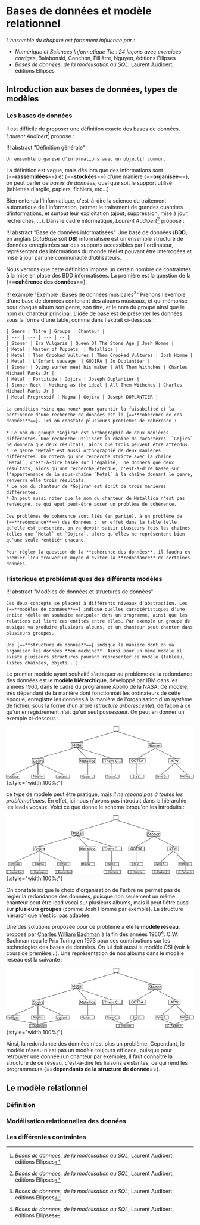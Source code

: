 # Bases de données et modèle relationnel

*L'ensemble du chapitre est fortement influencé par :*

* *Numérique et Sciences Informatique Tle : 24 leçons avec exercices corrigés*, Balabonski, Conchon, Filliâtre, Nguyen, éditions Ellipses
* *Bases de données, de la modélisation au SQL*, Laurent Audibert, éditions Ellipses


[^BCFN]: *Numérique et Sciences Informatique Tle : 24 leçons avec exercices corrigés*, Balabonski, Conchon, Filliâtre, Nguyen, éditions Ellipses
[^LA]: *Bases de données, de la modélisation au SQL*, Laurent Audibert, éditions Ellipses

## Introduction aux bases de données, types de modèles

### Les bases de données

Il est difficile de proposer une définition exacte des bases de données. *Laurent Audibert*[^LA] propose :

!!! abstract "Définition générale"
	
	Un ensemble organisé d'informations avec un objectif commun.
	
La définition est vague, mais dès lors que des informations sont {==**rassemblées**==} et {==**stockées**==} d'une manière {==**organisée**==}, on peut parler de *bases de données*, quel que soit le support utilisé (tablettes d'argile, papiers, fichiers, etc...)

Bien entendu l'informatique, c'est-à-dire la science du traitement automatique de l'information, permet le traitement de grandes quantités d'informations, et surtout leur exploitation (ajout, suppression, mise à jour, recherches, ...). Dans le cadre informatique, *Laurent Audibert*[^LA] propose :

!!! abstract "Base de données informatisées"
	Une base de données (**BDD**, en anglais *DataBase* soit **DB**) informatisée est un ensemble structuré de données enregistrées sur des supports accessibles par l'ordinateur, représentant des informations du monde réel et pouvant être interrogées et mise à jour par une communauté d'utilisateurs.
	
Nous verrons que cette définition impose un certain nombre de contraintes à la mise en place des BDD informatisées. La première est la question de la {==**cohérence des données**==}.


!!! example "Exemple : Bases de données musicales[^LA]"
	Prenons l'exemple d'une base de données contenant des albums musicaux, et qui mémorise pour chaque album son genre, son titre, et le nom du groupe ainsi que le nom du chanteur principal. L'idée de base est de présenter les données sous la forme d'une table, comme dans l'extrait ci-dessous :
	
	| Genre | Titre | Groupe | Chanteur |
	| --- | --- | --- | -- |
	| Stoner | Era Vulgaris | Queen Of The Stone Age | Josh Homme |
	| Metal | Master of Puppets  | Metallica | 
	| Metal | Them Crooked Vultures | Them Crooked Vultures | Josh Homme |
	| Metal | L'Enfant sauvage	| GOJIRA | Jo Duplantier |
	| Stoner | Dying surfer meet his maker | All Them Withches | Charles Michael Parks Jr |
	| Métal | Fortitude | Gojira | Joseph Duplantier |
	| Stoner Rock | Nothing as the ideal | All Them Withches | Charles Michael Parks Jr |
	| Metal Progressif | Magma | Gojira | Joseph DUPLANTIER |
	
	La condition *sine qua none* pour garantir la faisabilité et la pertinence d'une recherche de données est la {==**cohérence de ces données**==}. Ici on constate plusieurs problèmes de cohérence :
	
	* Le nom du groupe *Gojira* est orthographié de deux manières différentes. Une recherche utilisant la chaîne de caractères  `Gojira` ne donnera que deux résultats, alors que trois peuvent être attendus.
	* Le genre *Metal* est aussi orthographié de deux manières différentes. On notera qu'une recherche stricte avec la chaîne `Metal`, c'est-à-dire basée sur l'égalité,  ne donnera que deux résultats, alors qu'une recherche étendue, c'est-à-dire basée sur l'appartenance de la sous-chaîne `Metal` à la chaîne donnant le genre, renverra elle trois résultats.
	* Le nom du chanteur de *Gojira* est écrit de trois manières différentes.
	* On peut aussi noter que le nom du chanteur de Metallica n'est pas renseigné, ce qui eput peut-être poser un problème de cohérence.
	
	Ces problèmes de cohérence sont liés (en partie), à un problème de {==**redondance**==} des données :  en effet dans la table telle qu'elle est présentée, on va devoir saisir plusieurs fois les chaînes telles que `Metal` et `Gojira`, alors qu'elles ne représentent bien qu'une seule *entité* chacune. 
	
	Pour régler la question de la **cohérence des données**, il faudra en premier lieu trouver un moyen d'éviter la **redondance** de certaines données.

### Historique et problématiques des différents modèles

!!! abstract "Modèles de données et structures de données"
	
	Ces deux concepts se placent à différents niveaux d'abstraction. Les {==**modèles de données**==} indique quelles caractéristiques d'une entité réelle on souhaite manipuler dans un programme, ainsi que les relations qui lient ces entités entre elles. Par exemple un groupe de musique va produire plusieurs albums, et un chanteur peut chanter dans plusieurs groupes. 
	
	Une {==**structure de donnée**==} indique la manière dont on va organiser les données **en machine**. Ainsi pour un même modèle il existe plusieurs structures pouvant représenter ce modèle (tableau, listes chaînées, objets...)


Le premier modèle ayant souhaité s'attaquer au problème de la redondance des données est le **modèle hiérarchique**, développé par IBM dans les années 1960, dans le cadre du programme Apollo de la NASA. Ce modèle, très dépendant de la manière dont fonctionnait les ordinateurs de cette époque, enregistre les données à la manière de l'organisation d'un système de fichier, sous la forme d'un arbre (*structure arborescente*), de façon à ce qu'un enregistrement n'ait qu'un seul possesseur. On peut en donner un exemple ci-dessous :

![ModeleHierarchique1](modeleHierarchique1.png){:style="width:100%;"}

ce type de modèle peut être pratique, mais *il ne répond pas à toutes les problématiques*. En effet, ici nous n'avons pas introduit dans la hiérarchie les leads vocaux. Voici ce que donne le schéma lorsqu'on les introduits :

![ModeleHierarchique2](modeleHierarchique2.png){:style="width:100%;"}

On constate ici que le choix d'organisation de l'arbre ne permet pas de régler la redondance des données, puisque non seulement un même chanteur peut être lead vocal sur plusieurs albums, mais il peut l'être aussi sur **plusieurs groupes** (comme Josh Homme par exemple). La structure hiérarchique n'est ici pas adaptée. 

Une des solutions proposée pour ce problème a été **le modèle réseau**, proposé par [Charles William Bachman](https://fr.wikipedia.org/wiki/Charles_Bachman) à la fin des années 1960[^LA]. C.W. Bachman reçu le Prix Turing en 1973 pour ses contributions sur les technologies des bases de données. On lui doit aussi le modèle OSI (voir le cours de première...). Une représentation de nos albums dans le modèle réseau est la suivante :


![Modelereseau](modeleReseau1.png){:style="width:100%;"}

Ainsi, la redondance des données n'est plus un problème. Cependant, le modèle réseau n'est pas un modèle toujours efficace, puisque pour retrouver une donnée (un chanteur par exemple), il faut connaître la structure de ce réseau, c'est-à-dire les liaisons existantes, ce qui rend les programmeurs {==**dépendants de la structure de donnée**==}.

## Le modèle relationnel

### Définition

### Modélisation relationnelles des données

### Les différentes contraintes